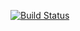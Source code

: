 [![Build Status](https://travis-ci.org/SamNormcoreWayne/SSW567_Codes.svg?branch=hw_04)](https://travis-ci.org/SamNormcoreWayne/SSW567_Codes)

